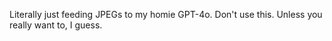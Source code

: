 Literally just feeding JPEGs to my homie GPT-4o. Don't use this. Unless
you really want to, I guess.
